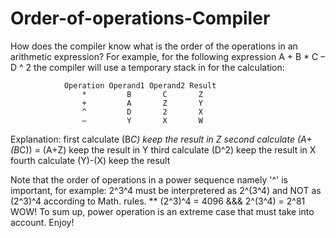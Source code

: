 # Order-of-operations-Compiler
How does the compiler know what is the order of the operations in an arithmetic expression?
For example, for the following expression
    A + B * C – D ^ 2
the compiler will use a temporary stack in for the calculation:
       
                Operation Operand1 Operand2 Result
                    *         B       C       Z
                    +         A       Z       Y
                    ^         D       2       X
                    –         Y       X       W
Explanation:
  first calculate (B*C) keep the result in Z
  second calculate (A+(B*C)) = (A+Z) keep the result in Y
  third calculate (D^2) keep the result in X
  fourth calculate (Y)-(X) keep the result
  
Note that the order of operations in a power sequence namely '^' is important, for example:
2^3^4 must be interpretered as 2^(3^4) and NOT as (2^3)^4 according to Math. rules.
** (2^3)^4 = 4096     &&&     2^(3^4) = 2^81   WOW!
To sum up, power operation is an extreme case that must take into account.
Enjoy!
